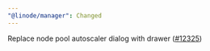 ```yaml
---
"@linode/manager": Changed
---
```


Replace node pool autoscaler dialog with drawer  ([#12325](https://github.com/linode/manager/pull/12325))

